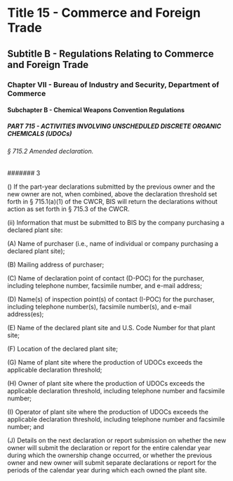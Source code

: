 
# Title 15 - Commerce and Foreign Trade
## Subtitle B - Regulations Relating to Commerce and Foreign Trade
### Chapter VII - Bureau of Industry and Security, Department of Commerce
#### Subchapter B - Chemical Weapons Convention Regulations
##### PART 715 - ACTIVITIES INVOLVING UNSCHEDULED DISCRETE ORGANIC CHEMICALS (UDOCs)
###### § 715.2 Amended declaration.
####### 3

() If the part-year declarations submitted by the previous owner and the new owner are not, when combined, above the declaration threshold set forth in § 715.1(a)(1) of the CWCR, BIS will return the declarations without action as set forth in § 715.3 of the CWCR.

(ii) Information that must be submitted to BIS by the company purchasing a declared plant site:

(A) Name of purchaser (i.e., name of individual or company purchasing a declared plant site);

(B) Mailing address of purchaser;

(C) Name of declaration point of contact (D-POC) for the purchaser, including telephone number, facsimile number, and e-mail address;

(D) Name(s) of inspection point(s) of contact (I-POC) for the purchaser, including telephone number(s), facsimile number(s), and e-mail address(es);

(E) Name of the declared plant site and U.S. Code Number for that plant site;

(F) Location of the declared plant site;

(G) Name of plant site where the production of UDOCs exceeds the applicable declaration threshold;

(H) Owner of plant site where the production of UDOCs exceeds the applicable declaration threshold, including telephone number and facsimile number;

(I) Operator of plant site where the production of UDOCs exceeds the applicable declaration threshold, including telephone number and facsimile number; and

(J) Details on the next declaration or report submission on whether the new owner will submit the declaration or report for the entire calendar year during which the ownership change occurred, or whether the previous owner and new owner will submit separate declarations or report for the periods of the calendar year during which each owned the plant site.
